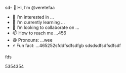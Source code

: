 sd- 👋 Hi, I’m @veretefaa
- 👀 I’m interested in ...
- 🌱 I’m currently learning ...
- 💞️ I’m looking to collaborate on ...
- 📫 How to reach me ...456
- 😄 Pronouns: ...wee
- ⚡ Fun fact: ...465252sfddfsdfsdfgb
sdsdsdfsdfsdfsdf
<!---dfdfgdfsd66dgj26
veretefaa/veretefaa is a ✨ special ✨ repository because its `README.md` (t456his file) appears on your GitHub profile.
You can click the Preview link to take a look at your changes.
--->fds
5354354
